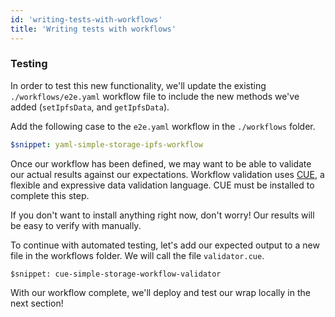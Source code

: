 ```yaml
---
id: 'writing-tests-with-workflows'
title: 'Writing tests with workflows'
---
```


### **Testing**

In order to test this new functionality, we'll update the existing `./workflows/e2e.yaml` workflow file to include the new methods we've added (`setIpfsData`, and `getIpfsData`).

Add the following case to the `e2e.yaml` workflow in the `./workflows` folder.

```yaml title="./workflows/e2e.yaml"
$snippet: yaml-simple-storage-ipfs-workflow
```

Once our workflow has been defined, we may want to be able to validate our actual results against our expectations.
Workflow validation uses [CUE](https://cuelang.org/), a flexible and expressive data validation language. 
CUE must be installed to complete this step. 

If you don't want to install anything right now, don't worry! 
Our results will be easy to verify with manually.

To continue with automated testing, let's add our expected output to a new file in the workflows folder. We will call
the file `validator.cue`.

```cue title="./workflows/validator.cue"
$snippet: cue-simple-storage-workflow-validator
```

With our workflow complete, we'll deploy and test our wrap locally in the next section!
